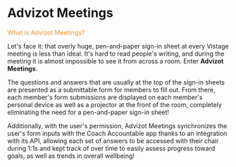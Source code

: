 # Advizot Meetings

<span style="color:#f5912e;">What is Advizot Meetings?</span>

<p>Let's face it: that overly huge, pen-and-paper sign-in sheet at every Vistage meeting is less than ideal. It's hard to read people's writing, and during the meeting it is almost impossible to see it from across a room. Enter <strong>Advizot Meetings</strong>.</p>

<p>The questions and answers that are usually at the top of the sign-in sheets are presented as a submittable form for members to fill out. From there, each member's form submissions are displayed on each member's personal device as well as a projector at the front of the room, completely eliminating the need for a pen-and-paper sign-in sheet!</p>

<p>Additionally, with the user's permission, Advizot Meetings synchronizes the user's form inputs with the Coach Accountable app thanks to an integration with its API, allowing each set of answers to be accessed with their chair during 1:1s and kept track of over time to easily assess progress toward goals, as well as trends in overall wellbeing!</p>
